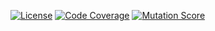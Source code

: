 [![License](https://poser.pugx.org/gobst/buildadoc/license)](https://packagist.org/packages/gobst/buildadoc)
[![Code Coverage](https://img.shields.io/badge/Coverage-20.31%25-brightgreen)](https://img.shields.io/badge/Code-Coverage-20.31%25-brightgreen)
[![Mutation Score](https://img.shields.io/endpoint?style=flat&url=https%3A%2F%2Fbadge-api.stryker-mutator.io%2Fgithub.com%2Fgobst%2Fbuildadoc%2Fdevelop)](https://dashboard.stryker-mutator.io/reports/github.com/gobst/buildadoc/develop)